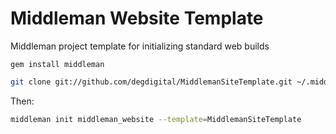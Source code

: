 Middleman Website Template
======

Middleman project template for initializing standard web builds

```
gem install middleman
```

```bash
git clone git://github.com/degdigital/MiddlemanSiteTemplate.git ~/.middleman/MiddlemanSiteTemplate
```

Then:

```bash
middleman init middleman_website --template=MiddlemanSiteTemplate
```
